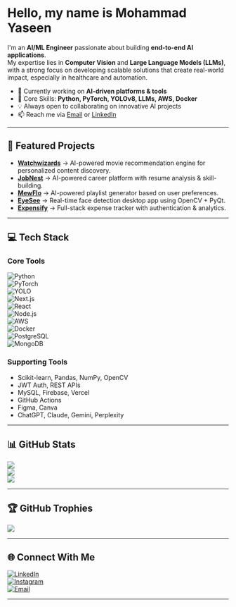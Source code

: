 # Hello, my name is Mohammad Yaseen 

I'm an **AI/ML Engineer** passionate about building **end-to-end AI applications**.  
My expertise lies in **Computer Vision** and **Large Language Models (LLMs)**, with a strong focus on developing scalable solutions that create real-world impact, especially in healthcare and automation.  

- 🔭 Currently working on **AI-driven platforms & tools**  
- 🧠 Core Skills: **Python, PyTorch, YOLOv8, LLMs, AWS, Docker**  
- 💡 Always open to collaborating on innovative AI projects  
- 📫 Reach me via [Email](mailto:yaseenabdulaziz18@gmail.com) or [LinkedIn](https://www.linkedin.com/in/mohammad-yaseen-abdul-aziz/)  

---

## 🚀 Featured Projects  

- **[Watchwizards](https://github.com/yaseenscodemuseum/Watchwizards)** → AI-powered movie recommendation engine for personalized content discovery.  
- **[JobNest](https://github.com/yaseenscodemuseum/JobNest)** → AI-powered career platform with resume analysis & skill-building.  
- **[MewFlo](https://github.com/yaseenscodemuseum/MewFlo)** → AI-powered playlist generator based on user preferences.  
- **[EyeSee](https://github.com/yaseenscodemuseum/EyeSee)** → Real-time face detection desktop app using OpenCV + PyQt.  
- **[Expensify](https://github.com/yaseenscodemuseum/Expensify)** → Full-stack expense tracker with authentication & analytics.  

---

## 💻 Tech Stack  

### Core Tools  
![Python](https://img.shields.io/badge/Python-3776AB?style=for-the-badge&logo=python&logoColor=white)  
![PyTorch](https://img.shields.io/badge/PyTorch-EE4C2C?style=for-the-badge&logo=pytorch&logoColor=white)  
![YOLO](https://img.shields.io/badge/YOLOv8-00FFFF?style=for-the-badge&logo=opencv&logoColor=black)  
![Next.js](https://img.shields.io/badge/Next.js-000000?style=for-the-badge&logo=nextdotjs&logoColor=white)  
![React](https://img.shields.io/badge/React-20232A?style=for-the-badge&logo=react&logoColor=61DAFB)  
![Node.js](https://img.shields.io/badge/Node.js-6DA55F?style=for-the-badge&logo=node.js&logoColor=white)  
![AWS](https://img.shields.io/badge/AWS-232F3E?style=for-the-badge&logo=amazon-aws&logoColor=white)  
![Docker](https://img.shields.io/badge/Docker-2496ED?style=for-the-badge&logo=docker&logoColor=white)  
![PostgreSQL](https://img.shields.io/badge/PostgreSQL-316192?style=for-the-badge&logo=postgresql&logoColor=white)  
![MongoDB](https://img.shields.io/badge/MongoDB-4EA94B?style=for-the-badge&logo=mongodb&logoColor=white)  

### Supporting Tools  
- Scikit-learn, Pandas, NumPy, OpenCV  
- JWT Auth, REST APIs  
- MySQL, Firebase, Vercel  
- GitHub Actions
- Figma, Canva
- ChatGPT, Claude, Gemini, Perplexity

---

## 📊 GitHub Stats  

![](https://github-readme-stats.vercel.app/api?username=yaseenscodemuseum&show_icons=true&theme=blue_navy&hide_border=false)  
![](https://nirzak-streak-stats.vercel.app/?user=yaseenscodemuseum&theme=blue_navy&hide_border=false)  
![](https://github-readme-stats.vercel.app/api/top-langs/?username=yaseenscodemuseum&theme=blue_navy&hide_border=false&layout=compact)  

---

## 🏆 GitHub Trophies  
![](https://github-profile-trophy.vercel.app/?username=yaseenscodemuseum&theme=radical&no-frame=false&no-bg=true&margin-w=4)  

---

## 🌐 Connect With Me  

[![LinkedIn](https://img.shields.io/badge/LinkedIn-%230077B5.svg?logo=linkedin&logoColor=white)](https://linkedin.com/in/mohammad-yaseen-abdul-aziz)  
[![Instagram](https://img.shields.io/badge/Instagram-%23E4405F.svg?logo=Instagram&logoColor=white)](https://www.instagram.com/yaleftonseen/)  
[![Email](https://img.shields.io/badge/Email-D14836?logo=gmail&logoColor=white)](mailto:yaseenabdulaziz18@gmail.com)  

---
